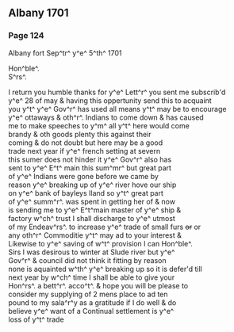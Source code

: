<div style="page-break-before:always;"></div>

## Albany 1701

### Page 124

Albany fort Sep^tr^ y^e^ 5^th^ 1701

Hon^ble^.\
S^rs^.

I return you humble thanks for y^e^ Lett^r^ you sent me subscrib'd\
y^e^ 28 of may & having this oppertunity send this to acquaint\
you y^t^ y^e^ Gov^r^ has used all means y^t^ may be to encourage\
y^e^ ottaways & oth^r^. Indians to come down & has caused\
me to make speeches to y^m^ all y^t^ here would come\
brandy & oth goods plenty this against their\
coming & do not doubt but here may be a good\
trade next year if y^e^ french setting at severn\
this sumer does not hinder it y^e^ Gov^r^ also has\
sent to y^e^ E^t^ main this sum^mr^ but great part\
of y^e^ Indians were gone before we came by\
reason y^e^ breaking up of y^e^ river hove our ship\
on y^e^ bank of bayleys Iland so y^t^ great part\
of y^e^ summ^r^. was spent in getting her of & now\
is sending me to y^e^ E^t^main master of y^e^ ship &\
factory w^ch^ trust I shall discharge to y^e^ utmost\
of my Endeav^rs^. to increase y^e^ trade of small furs ~~or~~ or\
any oth^r^ Commoditie y^t^ may ad to your interest &\
Likewise to y^e^ saving of w^t^ provision I can Hon^ble^.\
Sirs I was desirous to winter at Slude river but y^e^\
Gov^r^ & council did not think it fitting by reason \
none is aquainted w^th^ y^e^ breaking up so it is defer'd till\
next year by w^ch^ time I shall be able to give your\
Hon^rs^. a bett^r^. acco^t^. & hope you will be please to\
consider my supplying of 2 mens place to ad ten\
pound to my sala^r^y as a gratitude if I do well & do\
believe y^e^ want of a Continual settlement is y^e^\
loss of y^t^ trade
